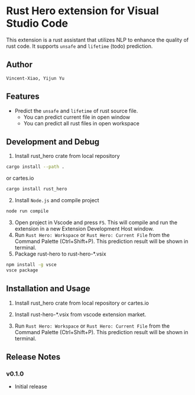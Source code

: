 # Rust Hero extension for Visual Studio Code

This extension is a rust assistant that utilizes NLP to enhance the quality of rust code. It supports `unsafe` and `lifetime` (todo) prediction.

## Author
`Vincent-Xiao, Yijun Yu`
## Features
* Predict the `unsafe` and `lifetime` of rust source file.
    * You can predict current file in open window
    * You can predict all rust files in open workspace

## Development and Debug
1. Install rust_hero crate from local repository 
```bash
cargo install --path .
```
or cartes.io
```bash
cargo install rust_hero
```
2. Install `Node.js` and compile project
```bash
node run compile
```
3. Open project in Vscode and press `F5`. This will compile and run the extension in a new Extension Development Host window.
4. Run `Rust Hero: Workspace` or `Rust Hero: Current File` from the Command Palette (Ctrl+Shift+P). This prediction result will be shown in terminal.
5. Package rust-hero to rust-hero-*.vsix
```bash
npm install -g vsce
vsce package
```
## Installation and Usage
1. Install rust_hero crate from local repository or cartes.io

2. Install rust-hero-*.vsix from vscode extension market.
3. Run `Rust Hero: Workspace` or `Rust Hero: Current File` from the Command Palette (Ctrl+Shift+P). This prediction result will be shown in terminal.

## Release Notes
### v0.1.0

* Initial release